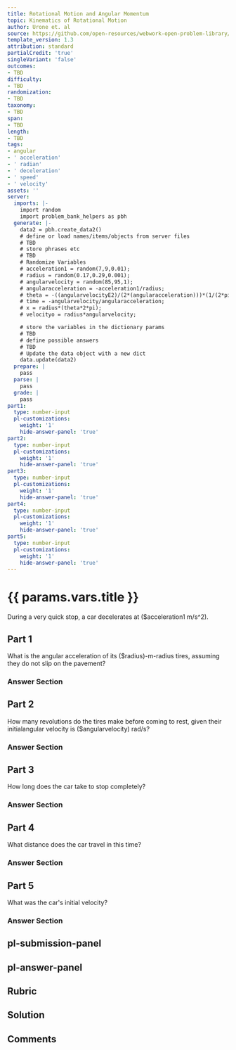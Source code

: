 ```yaml
---
title: Rotational Motion and Angular Momentum
topic: Kinematics of Rotational Motion
author: Urone et. al
source: https://github.com/open-resources/webwork-open-problem-library/tree/master/Contrib/BrockPhysics/College_Physics_Urone/10.Rotational_Motion_and_Angular_Momentum/10-02.Kinematics_of_Rotational_Motion/NU_U17_10_02_004.pg
template_version: 1.3
attribution: standard
partialCredit: 'true'
singleVariant: 'false'
outcomes:
- TBD
difficulty:
- TBD
randomization:
- TBD
taxonomy:
- TBD
span:
- TBD
length:
- TBD
tags:
- angular
- ' acceleration'
- ' radian'
- ' deceleration'
- ' speed'
- ' velocity'
assets: ''
server:
  imports: |-
    import random
    import problem_bank_helpers as pbh
  generate: |-
    data2 = pbh.create_data2()
    # define or load names/items/objects from server files
    # TBD
    # store phrases etc
    # TBD
    # Randomize Variables
    # acceleration1 = random(7,9,0.01);
    # radius = random(0.17,0.29,0.001);
    # angularvelocity = random(85,95,1);
    # angularacceleration = -acceleration1/radius;
    # theta = -((angularvelocityE2)/(2*(angularacceleration)))*(1/(2*pi));
    # time = -angularvelocity/angularacceleration;
    # x = radius*(theta*2*pi);
    # velocityo = radius*angularvelocity;

    # store the variables in the dictionary params
    # TBD
    # define possible answers
    # TBD
    # Update the data object with a new dict
    data.update(data2)
  prepare: |
    pass
  parse: |
    pass
  grade: |
    pass
part1:
  type: number-input
  pl-customizations:
    weight: '1'
    hide-answer-panel: 'true'
part2:
  type: number-input
  pl-customizations:
    weight: '1'
    hide-answer-panel: 'true'
part3:
  type: number-input
  pl-customizations:
    weight: '1'
    hide-answer-panel: 'true'
part4:
  type: number-input
  pl-customizations:
    weight: '1'
    hide-answer-panel: 'true'
part5:
  type: number-input
  pl-customizations:
    weight: '1'
    hide-answer-panel: 'true'
---
```


# {{ params.vars.title }} 


During a very quick stop, a car decelerates at ($acceleration1 m/s^2).

## Part 1 
What is the angular acceleration of its ($radius)-m-radius tires, assuming they do not slip on the pavement? 


 ### Answer Section

## Part 2 
How many revolutions do the tires make before coming to rest, given their initialangular velocity is ($angularvelocity) rad/s? 


 ### Answer Section

## Part 3 
How long does the car take to stop completely? 


 ### Answer Section

## Part 4 
What distance does the car travel in this time? 


 ### Answer Section

## Part 5 
What was the car's initial velocity? 


 ### Answer Section


## pl-submission-panel 


## pl-answer-panel 


## Rubric 


## Solution 


## Comments 


